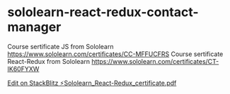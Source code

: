# sololearn-react-redux-contact-manager
Course sertificate JS from Sololearn https://www.sololearn.com/certificates/CC-MFFUCFRS
Course sertificate React-Redux from Sololearn https://www.sololearn.com/certificates/CT-IK60FYXW

[Edit on StackBlitz ⚡️](https://stackblitz.com/edit/react-redux-contact-manager-final-awxmff)[Sololearn_React-Redux_certificate.pdf](https://github.com/AntonLovkin/sololearn-react-redux-contact-manager/files/11404706/Sololearn_React-Redux_certificate.pdf)

